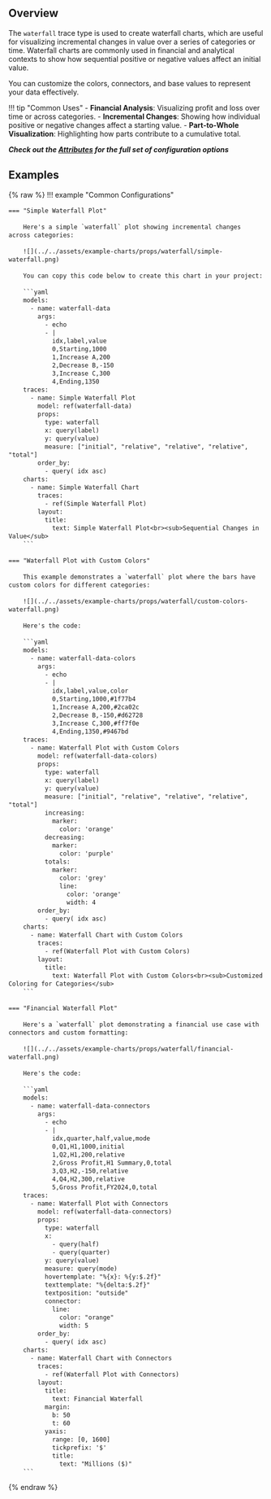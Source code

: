## Overview

The `waterfall` trace type is used to create waterfall charts, which are useful for visualizing incremental changes in value over a series of categories or time. Waterfall charts are commonly used in financial and analytical contexts to show how sequential positive or negative values affect an initial value.

You can customize the colors, connectors, and base values to represent your data effectively.

!!! tip "Common Uses"
    - **Financial Analysis**: Visualizing profit and loss over time or across categories.
    - **Incremental Changes**: Showing how individual positive or negative changes affect a starting value.
    - **Part-to-Whole Visualization**: Highlighting how parts contribute to a cumulative total.

_**Check out the [Attributes](../configuration/Trace/Props/Waterfall/#attributes) for the full set of configuration options**_

## Examples

{% raw %}
!!! example "Common Configurations"

    === "Simple Waterfall Plot"

        Here's a simple `waterfall` plot showing incremental changes across categories:

        ![](../../assets/example-charts/props/waterfall/simple-waterfall.png)

        You can copy this code below to create this chart in your project:

        ```yaml
        models:
          - name: waterfall-data
            args:
              - echo
              - |
                idx,label,value
                0,Starting,1000
                1,Increase A,200
                2,Decrease B,-150
                3,Increase C,300
                4,Ending,1350
        traces:
          - name: Simple Waterfall Plot
            model: ref(waterfall-data)
            props:
              type: waterfall
              x: query(label)
              y: query(value)
              measure: ["initial", "relative", "relative", "relative", "total"]
            order_by: 
              - query( idx asc)
        charts:
          - name: Simple Waterfall Chart
            traces:
              - ref(Simple Waterfall Plot)
            layout:
              title:
                text: Simple Waterfall Plot<br><sub>Sequential Changes in Value</sub>
        ```

    === "Waterfall Plot with Custom Colors"

        This example demonstrates a `waterfall` plot where the bars have custom colors for different categories:

        ![](../../assets/example-charts/props/waterfall/custom-colors-waterfall.png)

        Here's the code:

        ```yaml
        models:
          - name: waterfall-data-colors
            args:
              - echo
              - |
                idx,label,value,color
                0,Starting,1000,#1f77b4
                1,Increase A,200,#2ca02c
                2,Decrease B,-150,#d62728
                3,Increase C,300,#ff7f0e
                4,Ending,1350,#9467bd
        traces:
          - name: Waterfall Plot with Custom Colors
            model: ref(waterfall-data-colors)
            props:
              type: waterfall
              x: query(label)
              y: query(value)
              measure: ["initial", "relative", "relative", "relative", "total"]
              increasing:
                marker: 
                  color: 'orange'
              decreasing: 
                marker: 
                  color: 'purple'
              totals: 
                marker: 
                  color: 'grey'
                  line: 
                    color: 'orange'
                    width: 4
            order_by: 
              - query( idx asc)
        charts:
          - name: Waterfall Chart with Custom Colors
            traces:
              - ref(Waterfall Plot with Custom Colors)
            layout:
              title:
                text: Waterfall Plot with Custom Colors<br><sub>Customized Coloring for Categories</sub>
        ```

    === "Financial Waterfall Plot"

        Here's a `waterfall` plot demonstrating a financial use case with connectors and custom formatting:

        ![](../../assets/example-charts/props/waterfall/financial-waterfall.png)

        Here's the code:

        ```yaml
        models:
          - name: waterfall-data-connectors
            args:
              - echo
              - |
                idx,quarter,half,value,mode
                0,Q1,H1,1000,initial
                1,Q2,H1,200,relative
                2,Gross Profit,H1 Summary,0,total
                3,Q3,H2,-150,relative
                4,Q4,H2,300,relative
                5,Gross Profit,FY2024,0,total
        traces:
          - name: Waterfall Plot with Connectors
            model: ref(waterfall-data-connectors)
            props:
              type: waterfall
              x: 
                - query(half)
                - query(quarter)
              y: query(value)
              measure: query(mode)
              hovertemplate: "%{x}: %{y:$.2f}"
              texttemplate: "%{delta:$.2f}"
              textposition: "outside"
              connector:
                line:
                  color: "orange"
                  width: 5
            order_by: 
              - query( idx asc)
        charts:
          - name: Waterfall Chart with Connectors
            traces:
              - ref(Waterfall Plot with Connectors)
            layout:
              title:
                text: Financial Waterfall
              margin: 
                b: 50
                t: 60
              yaxis:
                range: [0, 1600]
                tickprefix: '$'
                title: 
                  text: "Millions ($)"
        ```

{% endraw %}